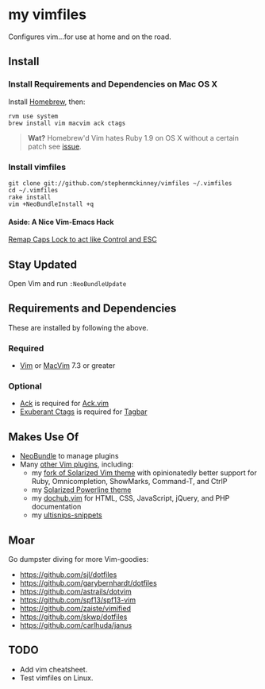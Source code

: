 # my vimfiles

Configures vim...for use at home and on the road.

## Install

### Install Requirements and Dependencies on Mac OS X

Install [Homebrew](http://mxcl.github.com/homebrew/), then:

    rvm use system
    brew install vim macvim ack ctags

> **Wat?** Homebrew'd Vim hates Ruby 1.9 on OS X without a certain patch
> see [issue](https://github.com/mxcl/homebrew/issues/15902).

### Install vimfiles

    git clone git://github.com/stephenmckinney/vimfiles ~/.vimfiles
    cd ~/.vimfiles
    rake install
    vim +NeoBundleInstall +q

#### Aside: A Nice Vim-Emacs Hack

[Remap Caps Lock to act like Control and ESC](http://www.quora.com/How-can-I-remap-Caps-Lock-in-Mac-OS-X-so-that-it-acts-like-Control-in-Emacs-but-acts-like-Escape-in-Vim)

## Stay Updated

Open Vim and run `:NeoBundleUpdate`

## Requirements and Dependencies

These are installed by following the above.

### Required

* [Vim](http://www.vim.org/) or [MacVim](https://github.com/b4winckler/macvim) 7.3 or greater

### Optional

* [Ack](http://betterthangrep.com/) is required for [Ack.vim](https://github.com/mileszs/ack.vim)
* [Exuberant Ctags](http://ctags.sourceforge.net/) is required for [Tagbar](http://majutsushi.github.com/tagbar/)

## Makes Use Of

* [NeoBundle](https://github.com/Shougo/neobundle.vim) to manage plugins
* Many [other Vim plugins](https://github.com/stephenmckinney/vimfiles/blob/master/vim/plugin.vim), including:
    * my [fork of Solarized Vim theme](https://github.com/stephenmckinney/vim-colors-solarized) with opinionatedly better support for Ruby, Omnicompletion, ShowMarks, Command-T, and CtrlP
    * my [Solarized Powerline theme](https://github.com/stephenmckinney/vim-solarized-powerline)
    * my [dochub.vim](https://github.com/stephenmckinney/vim-dochub) for HTML, CSS, JavaScript, jQuery, and PHP documentation 
    * my [ultisnips-snippets](https://github.com/stephenmckinney/ultisnips-snippets)

## Moar

Go dumpster diving for more Vim-goodies:

* https://github.com/sjl/dotfiles
* https://github.com/garybernhardt/dotfiles
* https://github.com/astrails/dotvim
* https://github.com/spf13/spf13-vim
* https://github.com/zaiste/vimified
* https://github.com/skwp/dotfiles
* https://github.com/carlhuda/janus

## TODO
* Add vim cheatsheet.
* Test vimfiles on Linux.
